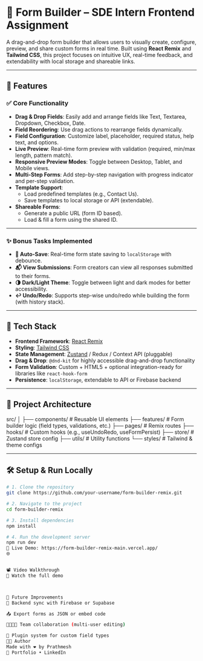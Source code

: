 # 🧩 Form Builder – SDE Intern Frontend Assignment

A drag-and-drop form builder that allows users to visually create, configure, preview, and share custom forms in real time. Built using **React Remix** and **Tailwind CSS**, this project focuses on intuitive UX, real-time feedback, and extendability with local storage and shareable links.

---

## 🚀 Features

### ✅ Core Functionality
- **Drag & Drop Fields**: Easily add and arrange fields like Text, Textarea, Dropdown, Checkbox, Date.
- **Field Reordering**: Use drag actions to rearrange fields dynamically.
- **Field Configuration**: Customize label, placeholder, required status, help text, and options.
- **Live Preview**: Real-time form preview with validation (required, min/max length, pattern match).
- **Responsive Preview Modes**: Toggle between Desktop, Tablet, and Mobile views.
- **Multi-Step Forms**: Add step-by-step navigation with progress indicator and per-step validation.
- **Template Support**:
  - Load predefined templates (e.g., Contact Us).
  - Save templates to local storage or API (extendable).
- **Shareable Forms**:
  - Generate a public URL (form ID based).
  - Load & fill a form using the shared ID.

---

### ✨ Bonus Tasks Implemented
- **📝 Auto-Save**: Real-time form state saving to `localStorage` with debounce.
- **📬 View Submissions**: Form creators can view all responses submitted to their forms.
- **🌗 Dark/Light Theme**: Toggle between light and dark modes for better accessibility.
- **↩️ Undo/Redo**: Supports step-wise undo/redo while building the form (with history stack).

---

## 🧪 Tech Stack

- **Frontend Framework**: [React Remix](https://remix.run/)
- **Styling**: [Tailwind CSS](https://tailwindcss.com/)
- **State Management**: [Zustand](https://github.com/pmndrs/zustand) / Redux / Context API (pluggable)
- **Drag & Drop**: `@dnd-kit` for highly accessible drag-and-drop functionality
- **Form Validation**: Custom + HTML5 + optional integration-ready for libraries like `react-hook-form`
- **Persistence**: `localStorage`, extendable to API or Firebase backend

---


## 🧠 Project Architecture
src/
│
├── components/ # Reusable UI elements
├── features/ # Form builder logic (field types, validations, etc.)
├── pages/ # Remix routes
├── hooks/ # Custom hooks (e.g., useUndoRedo, useFormPersist)
├── store/ # Zustand store config
├── utils/ # Utility functions
└── styles/ # Tailwind & theme configs


---

## 🛠️ Setup & Run Locally

```bash
# 1. Clone the repository
git clone https://github.com/your-username/form-builder-remix.git

# 2. Navigate to the project
cd form-builder-remix

# 3. Install dependencies
npm install

# 4. Run the development server
npm run dev
🔗 Live Demo: https://form-builder-remix-main.vercel.app/
🌐 


📽️ Video Walkthrough
🎥 Watch the full demo



🧪 Future Improvements
🔐 Backend sync with Firebase or Supabase

📤 Export forms as JSON or embed code

👨‍👩‍👧‍👦 Team collaboration (multi-user editing)

🧩 Plugin system for custom field types
👨‍💻 Author
Made with ❤️ by Prathmesh
🔗 Portfolio • LinkedIn

